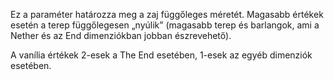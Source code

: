 Ez a paraméter határozza meg a zaj függőleges méretét. Magasabb értékek esetén a terep
függőlegesen „nyúlik” (magasabb terep és barlangok, ami a Nether és az End dimenziókban jobban észrevehető).

A vanília értékek 2-esek a The End esetében, 1-esek az egyéb dimenziók esetében.